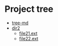 
# Project tree

 * [tree-md](./tree-md)
 * [dir2](./dir2)
   * [file21.ext](./docs/addon.md)
   * [file22.ext](./docs/bollean.md)
 
